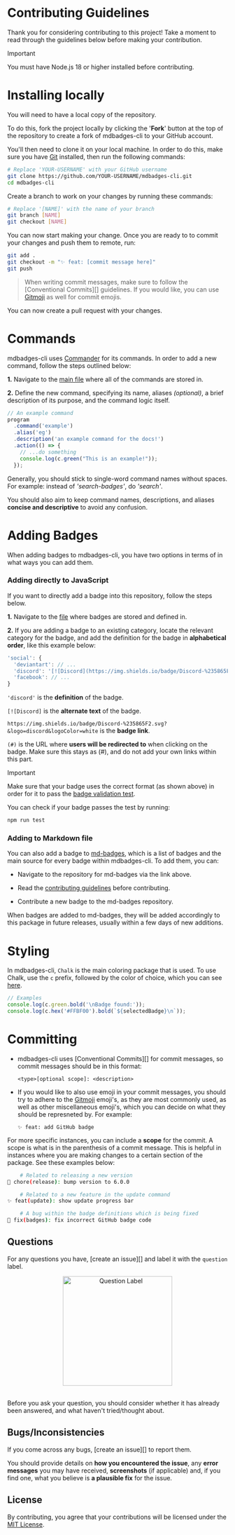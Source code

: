 # Contributing Guidelines

Thank you for considering contributing to this project! Take a moment to read through the guidelines below before making your contribution.

> [!IMPORTANT]
> You must have Node.js 18 or higher installed before contributing.

# Installing locally

You will need to have a local copy of the repository. 

To do this, fork the project locally by clicking the '**Fork**' button at the top of the repository to create a fork of mdbadges-cli to your GitHub account.

You'll then need to clone it on your local machine. In order to do this, make sure you have [Git][] installed, then run the following commands:

```bash
# Replace 'YOUR-USERNAME' with your GitHub username
git clone https://github.com/YOUR-USERNAME/mdbadges-cli.git
cd mdbadges-cli
```

Create a branch to work on your changes by running these commands:

```bash
# Replace '[NAME]' with the name of your branch
git branch [NAME]
git checkout [NAME]
```

You can now start making your change. Once you are ready to to commit your changes and push them to remote, run:

```bash
git add .
git checkout -m "✨ feat: [commit message here]"
git push
```

> When writing commit messages, make sure to follow the [Conventional Commits][] guidelines. If you would like, you can use [Gitmoji][] as well for commit emojis.

You can now create a pull request with your changes.

# Commands

mdbadges-cli uses [Commander][] for its commands. In order to add a new command, follow the steps outlined below:

**1.** Navigate to the [main file][index.js] where all of the commands are stored in.

**2.** Define the new command, specifying its name, aliases *(optional)*, a brief description of its purpose, and the command logic itself.

```javascript
// An example command
program
  .command('example')
  .alias('eg')
  .description('an example command for the docs!')
  .action(() => {
    // ...do something
    console.log(c.green("This is an example!"));
  });
```

Generally, you should stick to single-word command names without spaces. For example: instead of *'search-badges'*, do *'search'*. 

You should also aim to keep command names, descriptions, and aliases **concise and descriptive** to avoid any confusion.

# Adding Badges

When adding badges to mdbadges-cli, you have two options in terms of in what ways you can add them.

### Adding directly to JavaScript

If you want to directly add a badge into this repository, follow the steps below.

**1.** Navigate to the [file][badges.js] where badges are stored and defined in.

**2.** If you are adding a badge to an existing category, locate the relevant category for the badge, and add the definition for the badge in **alphabetical order**, like this example below:

```javascript
'social': {
  'deviantart': // ...
  'discord': '[![Discord](https://img.shields.io/badge/Discord-%235865F2.svg?&logo=discord&logoColor=white)](#) ',
  'facebook': // ...
}
```

`'discord'` is the **definition** of the badge.

`[![Discord]` is the **alternate text** of the badge.

`https://img.shields.io/badge/Discord-%235865F2.svg?&logo=discord&logoColor=white` is the **badge link**.

`(#)` is the URL where **users will be redirected to** when clicking on the badge. Make sure this stays as (#), and do not add your own links within this part.

> [!IMPORTANT]
> Make sure that your badge uses the correct format (as shown above) in order for it to pass the [badge validation test][].
>
> You can check if your badge passes the test by running:
> ```bash
> npm run test
> ```

### Adding to Markdown file

You can also add a badge to [md-badges][], which is a list of badges and the main source for every badge within mdbadges-cli. To add them, you can:

* Navigate to the repository for md-badges via the link above.

* Read the [contributing guidelines][md-badges Contributing Guidelines] before contributing.

* Contribute a new badge to the md-badges repository.

When badges are added to md-badges, they will be added accordingly to this package in future releases, usually within a few days of new additions.

# Styling

In mdbadges-cli, `Chalk` is the main coloring package that is used. To use Chalk, use the `c` prefix, followed by the color of choice, which you can see [here][Chalk Color Options].

  ```javascript
  // Examples
  console.log(c.green.bold('\nBadge found:'));
  console.log(c.hex('#FFBF00').bold(`${selectedBadge}\n`));
  ```

# Committing

* mdbadges-cli uses [Conventional Commits][] for commit messages, so commit messages should be in this format:

    ```
    <type>[optional scope]: <description>
    ```

* If you would like to also use emoji in your commit messages, you should try to adhere to the [Gitmoji][] emoji's, as they are most commonly used, as well as other miscellaneous emoji's, which you can decide on what they should be represneted by. For example:

    ```
    ✨ feat: add GitHub badge
    ```

For more specific instances, you can include a **scope** for the commit. A scope is what is in the parenthesis of a commit message. This is helpful in instances where you are making changes to a certain section of the package. See these examples below:

```bash
    # Related to releasing a new version
🔖 chore(release): bump version to 6.0.0

    # Related to a new feature in the update command
✨ feat(update): show update progress bar

    # A bug within the badge definitions which is being fixed
🐛 fix(badges): fix incorrect GitHub badge code
```

## Questions

For any questions you have, [create an issue][] and label it with the `question` label.

<div align="center">
  <img src="https://github.com/inttter/mdbadges-cli/assets/73017070/6175f030-109b-4931-aa25-7803360ce303" width="250" alt="Question Label">
</div>
<br>

Before you ask your question, you should consider whether it has already been answered, and what haven't tried/thought about.

## Bugs/Inconsistencies

If you come across any bugs, [create an issue][] to report them. 

You should provide details on **how you encountered the issue**, any **error messages** you may have received, **screenshots** (if applicable) and, if you find one, what you believe is **a plausible fix** for the issue.

## License

By contributing, you agree that your contributions will be licensed under the [MIT License][].

<!-- Link Definitions -->

[badge validation test]: https://github.com/inttter/mdbadges-cli/blob/main/tests/validate.test.js
[badges.js]: https://github.com/inttter/mdbadges-cli/blob/main/src/badges.js
[Chalk Color Options]: https://github.com/chalk/chalk?tab=readme-ov-file#styles
[Commander]: https://www.npmjs.com/package/commander
[Git]: https://git-scm.com
[Gitmoji]: https://gitmoji.dev
[index.js]: https://github.com/inttter/mdbadges-cli/blob/main/src/index.js
[md-badges]: https://github.com/inttter/md-badges
[md-badges Contributing Guidelines]: https://github.com/inttter/md-badges/blob/main/CONTRIBUTING.md
[MIT License]: https://github.com/inttter/mdbadges-cli/blob/main/LICENSE
